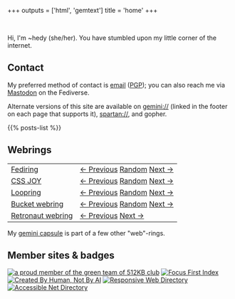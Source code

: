 +++
outputs = ['html', 'gemtext']
title = 'home'
+++

<br/>

Hi, I'm ~hedy (she/her). You have stumbled upon my little corner of the
internet.

## Contact

My preferred method of contact is
<a rel="me" href="mailto:hedy.dev@protonmail.com">email</a>
(<a href="https://meta.sr.ht/~hedy.pgp">PGP</a>); you can also reach me
via <a rel="me" href="https://tilde.zone/@hedy">Mastodon</a> on the
Fediverse.

Alternate versions of this site are available on
[gemini://](https://gemini.circumlunar.space) (linked in the footer on each
page that supports it),
[spartan://](https://portal.mozz.us/gemini/spartan.mozz.us), and gopher.

{{% posts-list %}}

## Webrings

<table class="webrings">
<tbody>
<tr>
<td><a href="https://fediring.net">Fediring</a></td>
<td>
<a href="https://fediring.net/previous?host=home.hedy.dev">← Previous</a>
<a href="https://fediring.net/random">Random</a>
<a href="https://fediring.net/next?host=home.hedy.dev">Next →</a>
</td>
</tr>
<tr>
<td><a href="https://cs.sjoy.lol/">CSS JOY</a></td>
<td>
<a href="https://webri.ng/webring/cssjoy/previous?via=https://home.hedy.dev/">← Previous</a>
<a href="https://webri.ng/webring/cssjoy/random?via=https://home.hedy.dev/">Random</a>
<a href="https://webri.ng/webring/cssjoy/next?via=https://home.hedy.dev/">Next →</a>
</td>
</tr>
<tr>
<td><a href="https://loop.graycot.dev/webring.html?action=home">Loopring</a></td>
<td>
<a href="https://loop.graycot.dev/webring.html?action=prev">← Previous</a>
<a href="https://loop.graycot.dev/webring.html?action=rand">Random</a>
<a href="https://loop.graycot.dev/webring.html?action=next">Next →</a>
</td>
</tr>
<tr>
<td><a href="https://webring.bucketfish.me/">Bucket webring</a></td>
<td>
<a href="https://webring.bucketfish.me/redirect.html?to=prev&name=~hedy">← Previous</a>
<a href="https://webring.bucketfish.me/redirect.html?to=random&name=~hedy">Random</a>
<a href="https://webring.bucketfish.me/redirect.html?to=next&name=~hedy">Next →</a>
</td>
</tr>
<tr>
<td><a href="https://webring.dinhe.net/">Retronaut webring</a></td>
<td>
<a href="https://webring.dinhe.net/prev/https://home.hedy.dev/">← Previous</a>
<a href="https://webring.dinhe.net/next/https://home.hedy.dev/">Next →</a>
</td>
</tr>
</tbody>
</table>

My [gemini capsule](gemini://gmi.hedy.dev/) is part of a few other "web"-rings.

## Member sites & badges

<div class="badges">
<a href="https://512kb.club"><img src="https://512kb.club/assets/images/green-team.svg" alt="a proud member of the green team of 512KB club" /></a>
<a href='https://www.beepbird.net/index.html'><img src="https://www.beepbird.net/webring/focusfirst.png" alt="Focus First Index"></a>
<a href='https://notbyai.fyi/'><img src="/created-by-human_white.png" alt="Created By Human, Not By AI"></a>
<a href='https://kalechips.net/responsive/index'><img src="https://kalechips.net/responsive/buttons/8831-1.png" alt="Responsive Web Directory"></a>
<a href='https://pinkvampyr.leprd.space/accessiblenet/index'><img src="https://www.beepbird.net/outlinks/badges/accessible-net.webp" alt="Accessible Net Directory"></a>
</div>
